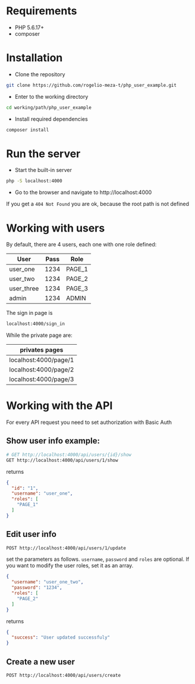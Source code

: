 # Requirements

* PHP 5.6.17+
* composer

# Installation

* Clone the repository
```sh
git clone https://github.com/rogelio-meza-t/php_user_example.git
```

* Enter to the working directory
```sh
cd working/path/php_user_example
```

* Install required dependencies
```sh
composer install
```

# Run the server

* Start the built-in server
```sh
php -S localhost:4000
```
* Go to the browser and navigate to http://localhost:4000

If you get a `404 Not Found` you are ok, because the root path is not defined

# Working with users

By default, there are 4 users, each one with one role defined:

|User|Pass|Role|
|----|:--:|----|
|user_one|1234|PAGE_1|
|user_two|1234|PAGE_2|
|user_three|1234|PAGE_3|
|admin|1234|ADMIN|

The sign in page is
```sh
localhost:4000/sign_in
```

While the private page are:

|privates pages|
|:--------------------:|
|localhost:4000/page/1|
|localhost:4000/page/2|
|localhost:4000/page/3|

# Working with the API

For every API request you need to set authorization with Basic Auth

## Show user info example:

```sh
# GET http://localhost:4000/api/users/{id}/show
GET http://localhost:4000/api/users/1/show
```

returns

```json
{
  "id": "1",
  "username": "user_one",
  "roles": [
    "PAGE_1"
  ]
}
```

## Edit user info
```sh
POST http://localhost:4000/api/users/1/update
```

set the parameters as follows. `username`, `password` and `roles` are optional.
If you want to modify the user roles, set it as an array.

```json
{
  "username": "user_one_two",
  "password": "1234",
  "roles": [
    "PAGE_2"
  ]
}
```

returns

```json
{
  "success": "User updated successfuly"
}
```

## Create a new user
```sh
POST http://localhost:4000/api/users/create
